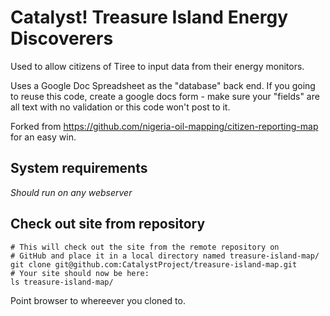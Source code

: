 # Catalyst! Treasure Island Energy Discoverers 

Used to allow citizens of Tiree to input data from their energy monitors.

Uses a Google Doc Spreadsheet as the "database" back end. If you going to reuse this code, create a google docs form - make sure your "fields" are all text with no validation or this code won't post to it.

Forked from https://github.com/nigeria-oil-mapping/citizen-reporting-map for an easy win.

## System requirements

*Should run on any webserver* 

## Check out site from repository

    # This will check out the site from the remote repository on
    # GitHub and place it in a local directory named treasure-island-map/
    git clone git@github.com:CatalystProject/treasure-island-map.git
    # Your site should now be here:
    ls treasure-island-map/


Point browser to whereever you cloned to.
